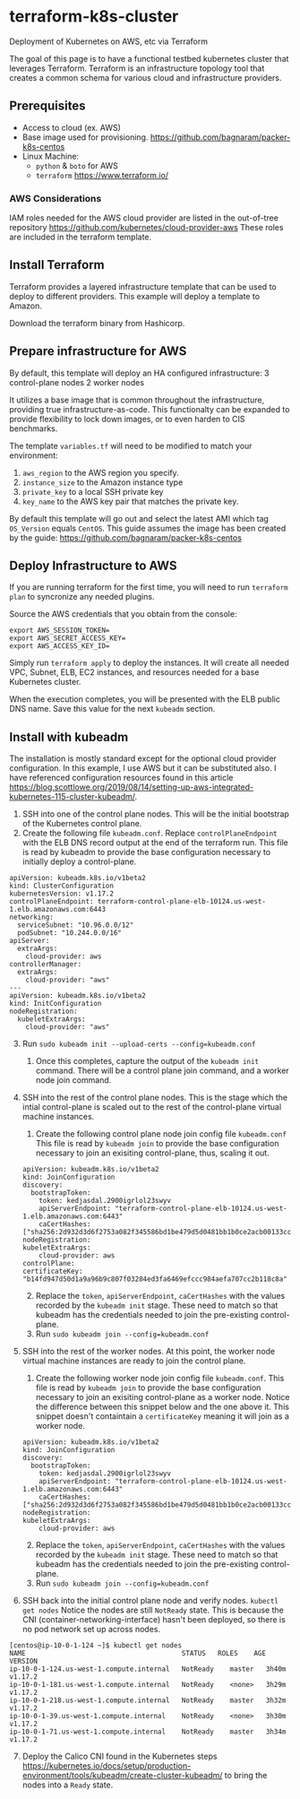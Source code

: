 # terraform-k8s-cluster

Deployment of Kubernetes on AWS, etc via Terraform

The goal of this page is to have a functional testbed kubernetes cluster that leverages Terraform. Terraform is an infrastructure topology tool that creates a common schema for various cloud and infrastructure providers.



## Prerequisites

* Access to cloud (ex. AWS)
* Base image used for provisioning. https://github.com/bagnaram/packer-k8s-centos
* Linux Machine:
  * `python` & `boto` for AWS
  * `terraform` https://www.terraform.io/

### AWS Considerations

IAM roles needed for the AWS cloud provider are listed in the out-of-tree repository https://github.com/kubernetes/cloud-provider-aws These roles are included in the terraform template.

## Install Terraform
Terraform provides a layered infrastructure template that can be used to deploy to different providers. This example will deploy a template to Amazon.

Download the terraform binary from Hashicorp.


## Prepare infrastructure for AWS

By default, this template will deploy an HA configured infrastructure:
3 control-plane nodes
2 worker nodes

It utilizes a base image that is common throughout the infrastructure, providing true infrastructure-as-code. This functionalty can be expanded to provide flexibility to lock down images, or to even harden to CIS benchmarks.

The template `variables.tf` will need to be modified to match your environment:
1. `aws_region` to the AWS region you specify.
2. `instance_size` to the Amazon instance type
3. `private_key` to a local SSH private key
4. `key_name` to the AWS key pair that matches the private key.

By default this template will go out and select the latest AMI which tag `OS_Version` equals `CentOS`. This guide assumes the image has been created by the guide: https://github.com/bagnaram/packer-k8s-centos

## Deploy Infrastructure to AWS

If you are running terraform for the first time, you will need to run `terraform plan` to syncronize any needed plugins.

Source the AWS credentials that you obtain from the console:
```
export AWS_SESSION_TOKEN=
export AWS_SECRET_ACCESS_KEY=
export AWS_ACCESS_KEY_ID=
```

Simply run `terraform apply` to deploy the instances. It will create all needed VPC, Subnet, ELB, EC2 instances, and resources needed for a base Kubernetes cluster.

When the execution completes, you will be presented with the ELB public DNS name. Save this value for the next `kubeadm` section.

## Install with kubeadm

The installation is mostly standard except for the optional cloud provider configuration. In this example, I use AWS but it can be substituted also. I have referenced configuration resources found in this article https://blog.scottlowe.org/2019/08/14/setting-up-aws-integrated-kubernetes-115-cluster-kubeadm/.

1. SSH into one of the control plane nodes. This will be the initial bootstrap of the Kubernetes control plane.
2. Create the following file `kubeadm.conf`. Replace `controlPlaneEndpoint` with the ELB DNS record output at the end of the terraform run.  This file is read by kubeadm to provide the base configuration necessary to initially deploy a control-plane.
```
apiVersion: kubeadm.k8s.io/v1beta2
kind: ClusterConfiguration
kubernetesVersion: v1.17.2
controlPlaneEndpoint: terraform-control-plane-elb-10124.us-west-1.elb.amazonaws.com:6443
networking:
  serviceSubnet: "10.96.0.0/12"
  podSubnet: "10.244.0.0/16"
apiServer:
  extraArgs:
    cloud-provider: aws
controllerManager:
  extraArgs:
    cloud-provider: "aws"
---
apiVersion: kubeadm.k8s.io/v1beta2
kind: InitConfiguration
nodeRegistration:
  kubeletExtraArgs:
    cloud-provider: "aws"
```
3. Run `sudo kubeadm init --upload-certs --config=kubeadm.conf`
    1. Once this completes, capture the output of the `kubeadm init` command. There will be a control plane join command, and a worker node join command.
4. SSH into the rest of the control plane nodes. This is the stage which the intial control-plane is scaled out to the rest of the control-plane virtual machine instances.
    1. Create the following control plane node join config file `kubeadm.conf` This file is read by `kubeadm join` to provide the base configuration necessary to join an exisiting control-plane, thus, scaling it out.

    ```
    apiVersion: kubeadm.k8s.io/v1beta2
    kind: JoinConfiguration
    discovery:
      bootstrapToken:
        token: kedjasdal.2900igrlol23swyv
        apiServerEndpoint: "terraform-control-plane-elb-10124.us-west-1.elb.amazonaws.com:6443"
        caCertHashes: ["sha256:2d932d3d6f2753a082f345586bd1be479d5d0481bb1b0ce2acb00133cc6943a3"]
    nodeRegistration:
    kubeletExtraArgs:
        cloud-provider: aws
    controlPlane:
    certificateKey: "b14fd947d50d1a9a96b9c807f03284ed3fa6469efccc984aefa707cc2b118c8a"
    ```

    2. Replace the `token`, `apiServerEndpoint`, `caCertHashes` with the values recorded by the `kubeadm init` stage. These need to match so that kubeadm has the credentials needed to join the pre-existing control-plane.
    3. Run `sudo kubeadm join --config=kubeadm.conf`
5. SSH into the rest of the worker nodes. At this point, the worker node virtual machine instances are ready to join the control plane.
    1. Create the following worker node join config file `kubeadm.conf`. This file is read by `kubeadm join` to provide the base configuration necessary to join an exisiting control-plane as a worker node. Notice the difference between this snippet below and the one above it. This snippet doesn't containtain a `certificateKey` meaning it will join as a worker node.

    ```
    apiVersion: kubeadm.k8s.io/v1beta2
    kind: JoinConfiguration
    discovery:
      bootstrapToken:
        token: kedjasdal.2900igrlol23swyv
        apiServerEndpoint: "terraform-control-plane-elb-10124.us-west-1.elb.amazonaws.com:6443"
        caCertHashes: ["sha256:2d932d3d6f2753a082f345586bd1be479d5d0481bb1b0ce2acb00133cc6943a3"]
    nodeRegistration:
    kubeletExtraArgs:
        cloud-provider: aws
    ```

    2. Replace the `token`, `apiServerEndpoint`, `caCertHashes` with the values recorded by the `kubeadm init` stage. These need to match so that kubeadm has the credentials needed to join the pre-existing control-plane.
    3. Run `sudo kubeadm join --config=kubeadm.conf`
6. SSH back into the initial control plane node and verify nodes. `kubectl get nodes` Notice the nodes are still `NotReady` state. This is because the CNI (container-networking-interface) hasn't been deployed, so there is no pod network set up across nodes.
```
[centos@ip-10-0-1-124 ~]$ kubectl get nodes
NAME                                       STATUS   ROLES    AGE     VERSION
ip-10-0-1-124.us-west-1.compute.internal   NotReady    master   3h40m   v1.17.2
ip-10-0-1-181.us-west-1.compute.internal   NotReady    <none>   3h29m   v1.17.2
ip-10-0-1-218.us-west-1.compute.internal   NotReady    master   3h32m   v1.17.2
ip-10-0-1-39.us-west-1.compute.internal    NotReady    <none>   3h30m   v1.17.2
ip-10-0-1-71.us-west-1.compute.internal    NotReady    master   3h34m   v1.17.2
```
7. Deploy the Calico CNI found in the Kubernetes steps https://kubernetes.io/docs/setup/production-environment/tools/kubeadm/create-cluster-kubeadm/ to bring the nodes into a `Ready` state.
